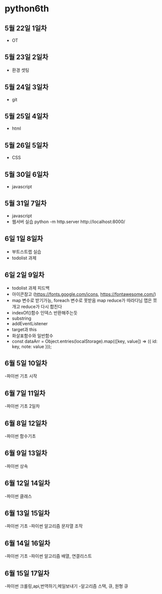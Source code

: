 # python6th

## 5월 22일 1일차
- OT

## 5월 23일 2일차
- 환경 셋팅

## 5월 24일 3일차
- git

## 5월 25일 4일차
- html

## 5월 26일 5일차
- CSS

## 5월 30일 6일차
- javascript

## 5월 31일 7일차
- javascript  
- 웹서버 실습
python -m http.server
http://localhost:8000/

## 6일 1일 8일차
- 부트스트랩 실습
- todolist 과제

## 6일 2일 9일차
- todolist 과제 피드백
- 아이콘참고 (https://fonts.google.com/icons, https://fontawesome.com/)
- map 변수로 받기가능, foreach 변수로 못받음
map reduce가 따라다님 맵은 쪼개고 reduce가 다시 합친다
- indexOf()함수 인덱스 반환해주는듯
- substring
- addEventListener
- target과 this
- 화살표함수와 일반함수
-  const dataArr = Object.entries(localStorage).map(([key, value]) => ({
    id: key,
    note: value
  }));

## 6월 5일 10일차
-파이썬 기초 시작

## 6월 7일 11일차
-파이썬 기초 2일차

## 6월 8일 12일차
-파이썬 함수기초

## 6월 9일 13일차
-파이썬 상속

## 6월 12일 14일차
-파이썬 클래스

## 6월 13일 15일차
-파이썬 기초
-파이썬 알고리즘 문자열 조작

## 6월 14일 16일차
-파이썬 기초
-파이썬 알고리즘 배열, 연결리스트

## 6월 15일 17일차
-파이썬 크롤링,api,번역하기,메일보내기
-알고리즘 스택, 큐, 원형 큐